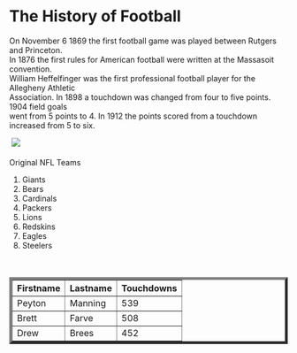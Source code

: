 <head>

<link rel="stylesheet" type="text/css" href="https://github.com/allenm19/Football/blob/master/stylesheet.css">

</head>
<body>
  <h1>The History of Football </h1>
 <p> On November 6 1869 the first football game was played between Rutgers and Princeton.<br>
  In 1876 the first rules for American football were written at the Massasoit convention.<br>
  William Heffelfinger was the first professional football player for the Allegheny Athletic <br>Association. 
  In 1898 a touchdown was changed from four to five points. 1904 field goals <br>went from 5 points to 4.
   In 1912 the points scored from a touchdown increased from 5 to six.</p>
  <img id=foot>
  <img src="https://hsujacks.com/images/2018/7/16/Old_Football_Photo_BW.jpg?width=1416&height=797&mode=crop"><br>
 <div id="list">
   <br>
  Original NFL Teams
  <ol>
  <li>Giants
  <li>Bears
  <li>Cardinals
  <li>Packers
  <li>Lions
  <li>Redskins
  <li>Eagles
  <li>Steelers<br>
    <br>
    </div>
  
     
   <table style="width:100%">
      <table border="5">
  <tr>
    <th>Firstname</th>
    <th>Lastname</th> 
    <th>Touchdowns</th>
  </tr>
  <tr>
    <td>Peyton</td>
    <td>Manning</td> 
    <td>539</td>
  </tr>
  <tr>
    <td>Brett</td>
    <td>Farve</td> 
    <td>508</td>
  </tr>
      <tr>
    <td>Drew</td>
    <td>Brees</td> 
    <td>452</td>
   
  </tr>
</table>

   </body>

